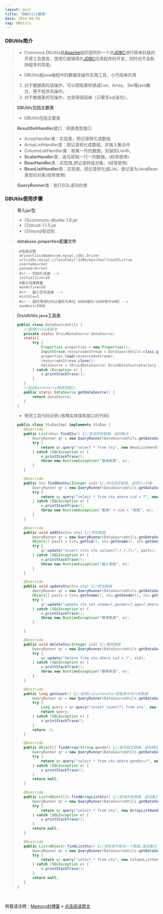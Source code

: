 ```yaml
---
layout: post
title: "DBUtils使用"
date: 2019-08-29
tag: DBUtils
---
```

### DBUtils简介

> * Commons DbUtils是[Apache](https://baike.baidu.com/item/Apache/8512995)组织提供的一个对[JDBC](https://baike.baidu.com/item/JDBC)进行简单封装的开源工具类库，使用它能够简化[JDBC](https://baike.baidu.com/item/JDBC)应用程序的开发，同时也不会影响程序的性能。

> * DBUtils是java编程中的数据库操作实用工具，小巧简单实用  
> 1. 对于数据表的读操作，可以把结果转换成List，Array，Set等java集合，便于程序员操作。  
> 2. 对于数据表的写操作，也变得很简单（只需写sql语句）。

> **DBUtils包括主要类**

> * DBUtils包括主要类

> **ResultSetHandler**接口：转换类型接口
>   - ArrayHandler类：实现类，把记录转化成数组
>   - ArrayListHandler类：把记录转化成数组，并放入集合中
>   - ColumnListHandler类：取某一列的数据。封装到List中。
>   - **ScalarHandle**r类：适合获取一行一列数据。(经常使用)
>   - **BeanHandler**类：实现类,把记录转成对象。(经常使用)
>   - **BeanListHandler**类：实现类，把记录转化成List，使记录为JavaBean类型的对象(经常使用)

> **QueryRunner**类：执行SQL语句的类

### DBUtils使用步骤

> **导入jar包**

> - (1)commons-dbutils-1.6.jar
> - (2)druid-1.1.5.jar
> - (3)mysql驱动包

> **database.properties配置文件**

> ```
>  #连接设置
>  driverClassName=com.mysql.jdbc.Driver
>  url=jdbc:mysql://localhost:3306/myschool?useSSL=true
>  username=root
>  password=root
>  #<!-- 初始化连接 -->
>  initialSize=10
>  #最大连接数量
>  maxActive=50
>  #<!-- 最小空闲连接 -->
>  minIdle=5
>  #<!-- 超时等待时间以毫秒为单位 6000毫秒/1000等于60秒 -->
>  maxWait=5000
> ```

> **DruidUtils.java工具类**

>```java
>public class DataSourceUtils {
>    //使用Druid连接池
>    private static DruidDataSource dataSource;
>    static{
>        try {
>            Properties properties = new Properties();
>            InputStream resourceAsStream = DataSourceUtils.class.getClassLoader().getResourceAsStream("database.properties");
>            properties.load(resourceAsStream);
>            resourceAsStream.close();
>            dataSource = (DruidDataSource) DruidDataSourceFactory.createDataSource(properties);
>        } catch (Exception e) {
>            e.printStackTrace();
>        }
>    }
>    //返回DataSource数据源接口
>    public static DataSource getDataSource() {
>        return dataSource;
>    }
>}
>```

> * 使用工具代码示例:(省略实体类和接口的代码)

>```java
>public class StuDaoImpl implements StuDao {
>    @Override
>    public List<Stu> findStu() {//查询所有数据，返回集合
>        QueryRunner qr = new QueryRunner(DataSourceUtils.getDataSource());
>        try {
>            return qr.query("select * from stu", new BeanListHandler<Stu>(Stu.class));
>        } catch (SQLException e) {
>            e.printStackTrace();
>            throw new RuntimeException("查询失败", e);
>        }
>    }
>
>    @Override
>    public Stu findOneStu(Integer sid) {//查找指定数据，返回Stu对象
>        QueryRunner qr = new QueryRunner(DataSourceUtils.getDataSource());
>        try {
>            return qr.query("select * from stu where sid = ?", new BeanHandler<Stu>(Stu.class), sid);
>        } catch (SQLException e) {
>            e.printStackTrace();
>            throw new RuntimeException("查询" + sid + "失败", e);
>        }
>    }
>
>    @Override
>    public void addStu(Stu stu) {//添加数据
>        QueryRunner qr = new QueryRunner(DataSourceUtils.getDataSource());
>        Object[] pasts = {stu.getSid(), stu.getSname(), stu.getGender(), stu.getAge()};
>        try {
>            qr.update("insert into stu values(?,?,?,?);", pasts);
>        } catch (SQLException e) {
>            e.printStackTrace();
>            throw new RuntimeException("插入失败", e);
>        }
>    }
>
>    @Override
>    public void updateStu(Stu stu) {//修改数据
>        QueryRunner qr = new QueryRunner(DataSourceUtils.getDataSource());
>        Object[] pasts = {stu.getSname(), stu.getGender(), stu.getAge(), stu.getSid()};
>        try {
>            qr.update("update stu set sname=?,gender=?,age=? where sid=?", pasts);
>        } catch (SQLException e) {
>            e.printStackTrace();
>            throw new RuntimeException("修改失败", e);
>        }
>
>    }
>
>    @Override
>    public void deleteStu(Integer sid) {//删除数据
>        QueryRunner qr = new QueryRunner(DataSourceUtils.getDataSource());
>        try {
>            qr.update("delete from stu where sid = ?", sid);
>        } catch (SQLException e) {
>            e.printStackTrace();
>            throw new RuntimeException("删除失败", e);
>        }
>    }
>
>    @Override
>    public long getCount() {//使用ScalarHandler获取表中共几条数据
>        QueryRunner qr = new QueryRunner(DataSourceUtils.getDataSource());
>        try {
>            Long query = qr.query("select count(*) from stu", new ScalarHandler<>());
>            return query;
>        } catch (SQLException e) {
>            e.printStackTrace();
>        }
>        return -1;
>    }
>
>    @Override
>    public Object[] findArray(String gender) {//查询指定数据，返回数组
>        QueryRunner qr = new QueryRunner(DataSourceUtils.getDataSource());
>        try {
>            return qr.query("select * from stu where gender=?", new ArrayHandler(), gender);
>        } catch (SQLException e) {
>            e.printStackTrace();
>        }
>        return null;
>    }
>
>    @Override
>    public List<Object[]> findArrayListStu() {//查询所有数据，返回集合，但是数据存储在数组中，数组存储在集合中
>        QueryRunner qr = new QueryRunner(DataSourceUtils.getDataSource());
>        try {
>            return qr.query("select * from stu", new ArrayListHandler());
>        } catch (SQLException e) {
>            e.printStackTrace();
>        }
>        return null;
>    }
>
>    @Override
>    public List<Object> findListStu() {//获取表中某有一个数据,返回集合
>        QueryRunner qr = new QueryRunner(DataSourceUtils.getDataSource());
>        try {
>            return qr.query("select * from stu", new ColumnListHandler<>("sname"));
>        } catch (SQLException e) {
>            e.printStackTrace();
>        }
>        return null;
>    }
>}
>```

<br>
    
转载请注明：[Memory的博客](https://www.shendonghai.com) » [点击阅读原文](https://www.shendonghai.com/2018/04/2018-04-05-Git%E9%85%8D%E7%BD%AE/) 